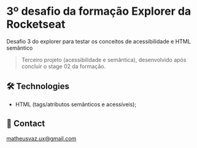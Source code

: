 # 3º desafio da formação Explorer da Rocketseat
 Desafio 3 do explorer para testar os conceitos de acessibilidade e HTML semântico

> Terceiro projeto (acessibilidade e semântica), desenvolvido após concluir o stage 02 da formação.

## 🛠️ Technologies

- HTML (tags/atributos semânticos e acessíveis);

## 📧 Contact

matheusvaz.ux@gmail.com
